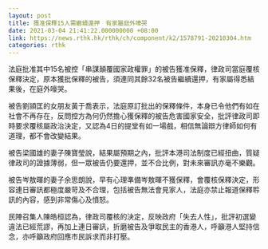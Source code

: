 ```yaml
---
layout: post
title: 獲准保釋15人需繼續還押　有家屬庭外嚎哭
date: 2021-03-04 21:41:22.000000000 +08:00
link: https://news.rthk.hk/rthk/ch/component/k2/1578791-20210304.htm
categories: rthk
---
```


法庭批准其中15名被控「串謀顛覆國家政權罪」的被告獲准保釋，律政司當庭覆核保釋決定，原本獲批保釋的被告，須連同其餘32名被告繼續還押，有家屬得悉結果後，在庭外嚎哭。

被告劉頴匡的女朋友黃于喬表示，法庭原訂批出的保釋條件，本身已令他們有如在社會不再存在，反問控方為何仍然擔心獲保釋的被告危害國家安全，批評律政司即時要求覆核屬政治決定，又認為4日的提堂有如一場戲，相信無論辯方律師如何有道理，都不會改變結果。

被告梁國雄的妻子陳寶瑩說，結果屬預期之內，批評本港司法制度已經扭曲，質疑律政司的證據薄弱，但一眾被告仍要還押，並不合比例，對未來審訊亦毫不樂觀。

被告岑敖暉的妻子余思朗說，早有心理準備岑敖暉不獲保釋，會覆核保釋決定，形容連日審訊都極度嚴苛及不合理，包括被告無法會見家人，法庭亦禁止報道保釋聆訊的內容，感到非常傷心及憤怒。

民陣召集人陳皓桓認為，律政司覆核的決定，反映政府「失去人性」，批評初選變違法已經荒謬，再加上連日審訊，折磨被告及爭取民主的香港人，呼籲港人堅持信念，亦呼籲政府回應市民訴求而非打壓。
